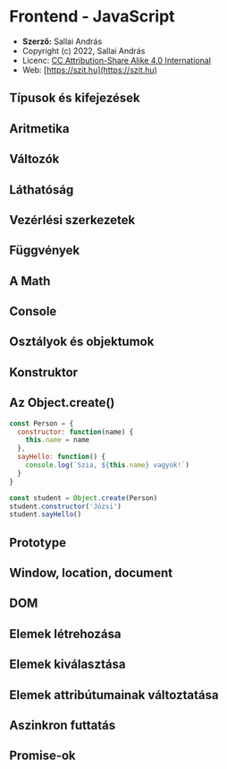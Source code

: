 # Frontend - JavaScript

* **Szerző:** Sallai András
* Copyright (c) 2022, Sallai András
* Licenc: [CC Attribution-Share Alike 4.0 International](https://creativecommons.org/licenses/by-sa/4.0/)
* Web: [https://szit.hu](https://szit.hu)

## Típusok és kifejezések

## Aritmetika

## Változók

## Láthatóság

## Vezérlési szerkezetek

## Függvények

## A Math

## Console

## Osztályok és objektumok

## Konstruktor

## Az Object.create()

```javascript
const Person = {
  constructor: function(name) {
    this.name = name
  },
  sayHello: function() {
    console.log(`Szia, ${this.name} vagyok!`)
  }
}

const student = Object.create(Person)
student.constructor('Józsi')
student.sayHello()
```

## Prototype

## Window, location, document

## DOM

## Elemek létrehozása

## Elemek kiválasztása

## Elemek attribútumainak változtatása

## Aszinkron futtatás

## Promise-ok
